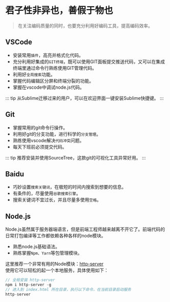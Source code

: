 # 君子性非异也，善假于物也

> 在关注编码质量的同时，也要充分利用好编码工具，提高编码效率。

## VSCode

* 安装常用`插件`，高亮并格式化代码。
* 充分利用好集成的`GIT终端`，既可以使用GIT面板提交推送代码，又可以在集成终端里通过命令行熟练使用GIT管理代码。
* 利用好`全局搜索`功能。
* 掌握代码编辑区分屏和终端分裂的功能。
* 掌握在vscode中调试node.js代码。

::: tip
从Sublime迁移过来的用户，可以在欢迎界面一键安装Sublime快捷键。
:::

## Git

* 掌握常用的git命令行操作。
* 利用好git的分支功能，进行科学的`分支管理`。
* 熟练使用vscode解决`代码冲突`问题。
* 每天下班前必须提交代码。

::: tip
推荐安装并使用SourceTree，这款git的可视化工具异常好用。
:::

## Baidu

* 巧妙设置`搜索关键词`，在极短的时间内搜索到想要的信息。
* 有条件的，尽量使用`谷歌搜索引擎`。
* 搜索关键词不宜过长，并且尽量多使用`空格`。

## Node.js
Node.js虽然属于服务器端语言，但是前端工程师越来越离不开它了。前端代码的日常打包编译等工作都依赖各种各样的node模块。

* 熟悉node.js基础语法。
* 熟练掌握`Npm、Yarn`等包管理模块。

这里推荐一个非常有用的Node模块：[http-server](https://www.npmjs.com/package/http-server)  
使用它可以轻松的起一个本地服务，具体使用如下：

``` js
// 全局安装 http-server
npm i http-server -g
// 进入到 index.html 所在目录，执行以下命令，在当前目录启动服务
http-server
```
